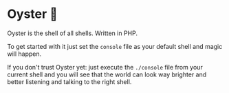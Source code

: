 # Oyster 🐚

Oyster is the shell of all shells. Written in PHP.

To get started with it just set the `console` file as your default shell and magic will happen.

If you don't trust Oyster yet: just execute the `./console` file from your current shell and you will see that the world
can look way brighter and better listening and talking to the right shell.
